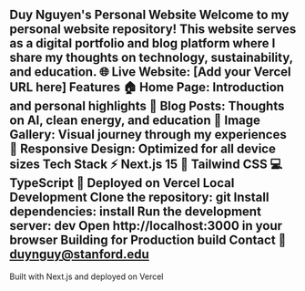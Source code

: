 Duy Nguyen's Personal Website
Welcome to my personal website repository! This website serves as a digital portfolio and blog platform where I share my thoughts on technology, sustainability, and education.
🌐 Live Website: [Add your Vercel URL here]
Features
🏠 Home Page: Introduction and personal highlights
📝 Blog Posts: Thoughts on AI, clean energy, and education
📸 Image Gallery: Visual journey through my experiences
📱 Responsive Design: Optimized for all device sizes
Tech Stack
⚡ Next.js 15
🎨 Tailwind CSS
💻 TypeScript
🚀 Deployed on Vercel
Local Development
Clone the repository:
git
Install dependencies:
install
Run the development server:
dev
Open http://localhost:3000 in your browser
Building for Production
build
Contact
📧 duynguy@stanford.edu
---
Built with Next.js and deployed on Vercel
